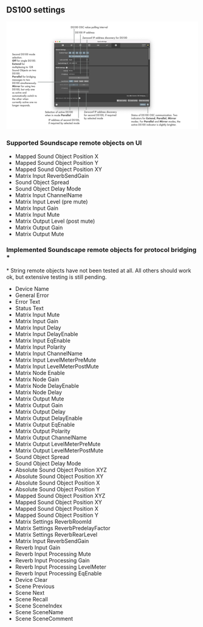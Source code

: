 ## DS100 settings

![Showreel.018.png](../Showreel/Showreel.019.png "DS100 settings")


### Supported Soundscape remote objects on UI

- Mapped Sound Object Position X
- Mapped Sound Object Position Y
- Mapped Sound Object Position XY
- Matrix Input ReverbSendGain
- Sound Object Spread
- Sound Object Delay Mode
- Matrix Input ChannelName
- Matrix Input Level (pre mute)
- Matrix Input Gain
- Matrix Input Mute
- Matrix Output Level (post mute)
- Matrix Output Gain
- Matrix Output Mute

### Implemented Soundscape remote objects for protocol bridging *

&ast; String remote objects have not been tested at all. All others should work ok, but extensive testing is still pending.

- Device Name
- General Error
- Error Text
- Status Text
- Matrix Input Mute
- Matrix Input Gain
- Matrix Input Delay
- Matrix Input DelayEnable
- Matrix Input EqEnable
- Matrix Input Polarity
- Matrix Input ChannelName
- Matrix Input LevelMeterPreMute
- Matrix Input LevelMeterPostMute
- Matrix Node Enable
- Matrix Node Gain
- Matrix Node DelayEnable
- Matrix Node Delay
- Matrix Output Mute
- Matrix Output Gain
- Matrix Output Delay
- Matrix Output DelayEnable
- Matrix Output EqEnable
- Matrix Output Polarity
- Matrix Output ChannelName
- Matrix Output LevelMeterPreMute
- Matrix Output LevelMeterPostMute
- Sound Object Spread
- Sound Object Delay Mode
- Absolute Sound Object Position XYZ
- Absolute Sound Object Position XY
- Absolute Sound Object Position X
- Absolute Sound Object Position Y
- Mapped Sound Object Position XYZ
- Mapped Sound Object Position XY
- Mapped Sound Object Position X
- Mapped Sound Object Position Y
- Matrix Settings ReverbRoomId
- Matrix Settings ReverbPredelayFactor
- Matrix Settings ReverbRearLevel
- Matrix Input ReverbSendGain
- Reverb Input Gain
- Reverb Input Processing Mute
- Reverb Input Processing Gain
- Reverb Input Processing LevelMeter
- Reverb Input Processing EqEnable
- Device Clear
- Scene Previous
- Scene Next
- Scene Recall
- Scene SceneIndex
- Scene SceneName
- Scene SceneComment